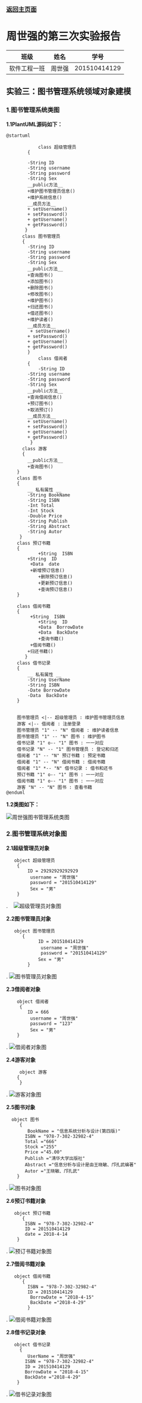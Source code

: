 ### [返回主页面](../README.md)
周世强的第三次实验报告             
============
|班级|姓名|学号|
|:---------------:|:------------:|:------------:|
|软件工程一班|周世强|201510414129|
## 实验三：图书管理系统领域对象建模
### 1.图书管理系统类图

**1.1PlantUML源码如下：**

~~~
@startuml

            class 超级管理员 
	    {

		-String ID
	 	-String username
	 	-String password
		-String Sex
		__public方法__
	 	+维护图书管理员信息()
		+维护系统信息()
		__成员方法__
		+ setUsername()
 		+ setPassword()
		+ getUsername()
 		+ getPassword()
 	   }
	  class 图书管理员 
	  {
		-String ID
	 	-String username
	 	-String password
		-String Sex
		__public方法__
		+查询图书()
		+添加图书()
		+删除图书()
		+修改图书()
		+维护图书()
		+归还图书()
		+借还图书()
		+维护读者()
		__成员方法__
		 + setUsername()
 		+ setPassword()
		+ getUsername()
 		+ getPassword()
 	    }   
            class 借阅者 
	    {
        	-String ID
	 	-String username
	 	-String password
		-String Sex
		__public方法__
		+查询借阅信息()
		+预订图书()
		+取消预订()
		__成员方法__
		+ setUsername()
 		+ setPassword()
		+ getUsername()
 		+ getPassword()
 	     }
	  class 游客 
	  {
		__public方法__
		+查询图书()
	}
	class 图书 
	{
		__ 私有属性 __
	 	-String BookName
	 	-String ISBN
	 	-Int Total
	 	-Int Stock
	 	-Double Price
	 	-String Publish
	 	-String Abstract
	 	-String Autor
	 }
	class 预订书籍
	{
     		+String  ISBN
   	 	+String  ID
   		 +Data  date
   		 +新增预订信息()
    		+删除预订信息()
    		+更新预订信息()
    		+查询预订信息()
	}
	
	class 借阅书籍
	{
   		 +String  ISBN
    		+String  ID
    		+Data  BorrowDate
    		+Data  BackDate
    		+查询书籍()
   		 +借阅书籍()
   	 	+归还书籍()
       }
	class 借书记录
	{
		__ 私有属性 __
	 	-String UserName
	 	-String ISBN
	 	-Date BorrowDate
	 	-Data  BackDate
	}
	
	
	图书管理员 <|-- 超级管理员 : 维护图书管理员信息
	游客 <|-- 借阅者 : 注册登录
	图书管理员 "1" -- "N" 借阅者 : 维护读者信息
	图书管理员 "1" -- "N" 图书 : 维护图书
	借书记录 "1" o-- "1" 图书 : 一一对应
	借书记录 "N" -- "1" 图书管理员 : 登记和归还
	借阅者 "1" -- "N" 预订书籍 : 预定书籍
	借阅者 "1" -- "N" 借阅书籍 : 借阅书籍
	借阅者 "1" *-- "N" 借书记录 : 借书和还书
	预订书籍 "1" o-- "1" 图书 : 一一对应
	借阅书籍 "1" o-- "1" 图书 : 一一对应
	游客 "N" -- "N" 图书 : 查看书籍
@enduml
~~~
**1.2类图如下：**

![周世强图书管理系统类图](周世强图书管理系统类图.png)


### 2.图书管理系统对象图

**2.1超级管理员对象**
~~~
   object 超级管理员 
    {
        ID = 29292929292929
		 username = "周世强"
		 password = "201510414129"
         Sex = "男"
    }
~~~
.
    ![超级管理员对象图](超级管理员对象图.png)

**2.2图书管理员对象**
~~~
   object 图书管理员 
      {
            ID = 201510414129
	    	 username = "周世强"
	    	 password = "201510414129"
            Sex = "男"
        }
~~~
.
    ![图书管理员对象图](图书管理员对象图.png)

**2.3借阅者对象**
~~~
    object 借阅者
     {
        ID = 666
		 username = "周世强"
		 password = "123"
         Sex = "男"
	}
~~~
.
    ![借阅者对象图](借阅者对象图.png)

**2.4游客对象**
~~~
     object 游客
    {
     }
~~~
.
    ![游客对象图](游客对象图.png)

 **2.5图书对象**
~~~
  object 图书
     {
        BookName = "信息系统分析与设计(第四版)"
       ISBN = "978-7-302-32982-4"
       Total ="666"
       Stock ="255"
       Price ="45.00"
       Publish ="清华大学出版社"
       Abstract ="信息分析与设计是由王晓敏、邝孔武编著"
       Autor ="王晓敏、邝孔武"
	}
~~~
.
    ![图书对象图](图书对象图.png)

**2.6预订书籍对象**
~~~
   object 预订书籍
      {
       ISBN = "978-7-302-32982-4"
       ID = 201510414129
       date = 2018-4-14
	}
~~~
.
     ![预订书籍对象图](预订书籍对象图.png)

 **2.7借阅书籍对象**
~~~
   object 借阅书籍
      {
        ISBN = "978-7-302-32982-4"
        ID = 201510414129
         BorrowDate = "2018-4-15"
         BackDate ="2018-4-29"
	    }
~~~
.
    ![借阅书籍对象图](借阅书籍对象图.png)


**2.8借书记录对象** 
~~~
   object 借书记录
     {
        UserName = "周世强"
       ISBN = "978-7-302-32982-4"
       ID = 201510414129
       BorrowDate = "2018-4-15"
       BackDate ="2018-4-29"
	}
~~~
.
    ![借书记录对象图](借书记录对象图.png)

